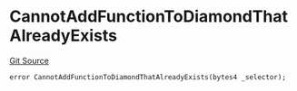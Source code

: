# CannotAddFunctionToDiamondThatAlreadyExists
[Git Source](https://github.com/thrackle-io/tron/blob/826eee0e9167e4ceebe5bb3df2058b377df8b6bc/src/protocol/economic/ruleProcessor/RuleProcessorDiamondLib.sol)


```solidity
error CannotAddFunctionToDiamondThatAlreadyExists(bytes4 _selector);
```

